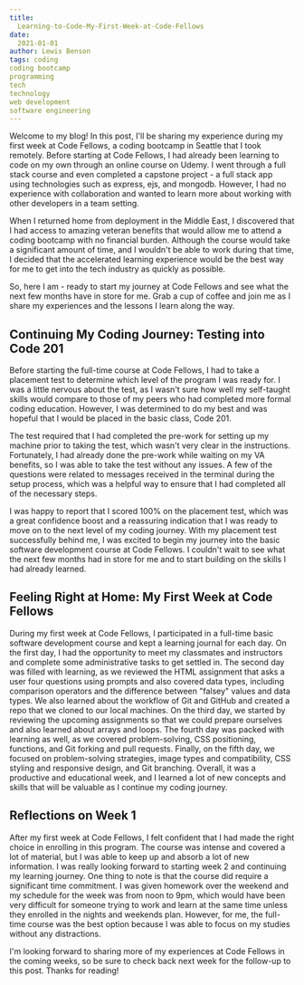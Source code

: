 ```yaml
---
title:
  Learning-to-Code-My-First-Week-at-Code-Fellows
date:
  2021-01-01
author: Lewis Benson
tags: coding
coding bootcamp
programming
tech
technology
web development
software engineering
---
```

<!-- @format -->
Welcome to my blog! In this post, I'll be sharing my experience during my first week at Code Fellows, a coding bootcamp in Seattle that I took remotely. Before starting at Code Fellows, I had already been learning to code on my own through an online course on Udemy. I went through a full stack course and even completed a capstone project - a full stack app using technologies such as express, ejs, and mongodb. However, I had no experience with collaboration and wanted to learn more about working with other developers in a team setting.

When I returned home from deployment in the Middle East, I discovered that I had access to amazing veteran benefits that would allow me to attend a coding bootcamp with no financial burden. Although the course would take a significant amount of time, and I wouldn't be able to work during that time, I decided that the accelerated learning experience would be the best way for me to get into the tech industry as quickly as possible.

So, here I am - ready to start my journey at Code Fellows and see what the next few months have in store for me. Grab a cup of coffee and join me as I share my experiences and the lessons I learn along the way.

## Continuing My Coding Journey: Testing into Code 201

Before starting the full-time course at Code Fellows, I had to take a placement test to determine which level of the program I was ready for. I was a little nervous about the test, as I wasn't sure how well my self-taught skills would compare to those of my peers who had completed more formal coding education. However, I was determined to do my best and was hopeful that I would be placed in the basic class, Code 201.

The test required that I had completed the pre-work for setting up my machine prior to taking the test, which wasn't very clear in the instructions. Fortunately, I had already done the pre-work while waiting on my VA benefits, so I was able to take the test without any issues. A few of the questions were related to messages received in the terminal during the setup process, which was a helpful way to ensure that I had completed all of the necessary steps.

I was happy to report that I scored 100% on the placement test, which was a great confidence boost and a reassuring indication that I was ready to move on to the next level of my coding journey. With my placement test successfully behind me, I was excited to begin my journey into the basic software development course at Code Fellows. I couldn't wait to see what the next few months had in store for me and to start building on the skills I had already learned.

## Feeling Right at Home: My First Week at Code Fellows

During my first week at Code Fellows, I participated in a full-time basic software development course and kept a learning journal for each day. On the first day, I had the opportunity to meet my classmates and instructors and complete some administrative tasks to get settled in. The second day was filled with learning, as we reviewed the HTML assignment that asks a user four questions using prompts and also covered data types, including comparison operators and the difference between "falsey" values and data types. We also learned about the workflow of Git and GitHub and created a repo that we cloned to our local machines. On the third day, we started by reviewing the upcoming assignments so that we could prepare ourselves and also learned about arrays and loops. The fourth day was packed with learning as well, as we covered problem-solving, CSS positioning, functions, and Git forking and pull requests. Finally, on the fifth day, we focused on problem-solving strategies, image types and compatibility, CSS styling and responsive design, and Git branching. Overall, it was a productive and educational week, and I learned a lot of new concepts and skills that will be valuable as I continue my coding journey.

## Reflections on Week 1
After my first week at Code Fellows, I felt confident that I had made the right choice in enrolling in this program. The course was intense and covered a lot of material, but I was able to keep up and absorb a lot of new information. I was really looking forward to starting week 2 and continuing my learning journey. One thing to note is that the course did require a significant time commitment. I was given homework over the weekend and my schedule for the week was from noon to 9pm, which would have been very difficult for someone trying to work and learn at the same time unless they enrolled in the nights and weekends plan. However, for me, the full-time course was the best option because I was able to focus on my studies without any distractions.

I'm looking forward to sharing more of my experiences at Code Fellows in the coming weeks, so be sure to check back next week for the follow-up to this post. Thanks for reading!